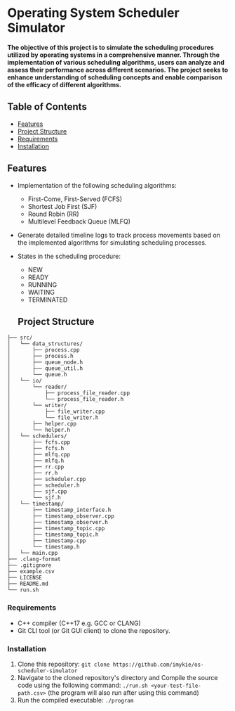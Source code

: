   # Operating System Scheduler Simulator
  <p><strong>The objective of this project is to simulate the scheduling procedures utilized by operating systems in a comprehensive manner. Through the implementation of various scheduling algorithms, users can analyze and assess their performance across different scenarios. The project seeks to enhance understanding of scheduling concepts and enable comparison of the efficacy of different algorithms.</strong></p>

## Table of Contents
- [Features](#features)
- [Project Structure](#project-structure)
- [Requirements](#requirements)
- [Installation](#installation)


## Features
- Implementation of the following scheduling algorithms:
  - First-Come, First-Served (FCFS)
  - Shortest Job First (SJF)
  - Round Robin (RR)
  - Multilevel Feedback Queue (MLFQ)
- Generate detailed timeline logs to track process movements based on the implemented algorithms for simulating scheduling processes.
- States in the scheduling procedure:
  - NEW
  - READY
  - RUNNING
  - WAITING
  - TERMINATED

  ## Project Structure
```
├── src/
│   └── data_structures/
│       ├── process.cpp
│       ├── process.h
│       ├── queue_node.h
│       ├── queue_util.h
│       └── queue.h
│   └── io/
│       └── reader/
│           ├── process_file_reader.cpp
│           └── process_file_reader.h
│       └── writer/
│           ├── file_writer.cpp
│           └── file_writer.h
│       ├── helper.cpp
│       └── helper.h
│   └── schedulers/
│       ├── fcfs.cpp
│       ├── fcfs.h
│       ├── mlfq.cpp
│       ├── mlfq.h
│       ├── rr.cpp
│       ├── rr.h
│       ├── scheduler.cpp
│       ├── scheduler.h
│       ├── sjf.cpp
│       └── sjf.h
│   └── timestamp/
│       ├── timestamp_interface.h
│       ├── timestamp_observer.cpp
│       ├── timestamp_observer.h
│       ├── timestamp_topic.cpp
│       ├── timestamp_topic.h
│       ├── timestamp.cpp
│       └── timestamp.h
│   └── main.cpp
├── .clang-format
├── .gitignore
├── example.csv
├── LICENSE
├── README.md
└── run.sh
```

### Requirements
* C++ compiler (C++17 e.g. GCC or CLANG)
* Git CLI tool (or Git GUI client) to clone the repository.

### Installation
1. Clone this repository: `git clone https://github.com/imykie/os-scheduler-simulator`
2. Navigate to the cloned repository's directory and Compile the source code using the following command: `./run.sh <your-test-file-path.csv>` (the program will also run after using this command)
3. Run the compiled executable: `./program`